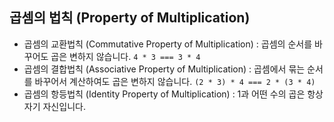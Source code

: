 ## 곱셈의 법칙 (Property of Multiplication)

* 곱셈의 교환법칙 (Commutative Property of Multiplication)
: 곱셈의 순서를 바꾸어도 곱은 변하지 않습니다. `4 * 3 === 3 * 4`
* 곱셈의 결합법칙 (Associative Property of Multiplication)
: 곱셈에서 묶는 순서를 바꾸어서 계산하여도 곱은 변하지 않습니다. `(2 * 3) * 4 === 2 * (3 * 4)`
* 곱셈의 항등법칙 (Identity Property of Multiplication) 
: 1과 어떤 수의 곱은 항상 자기 자신입니다. 

